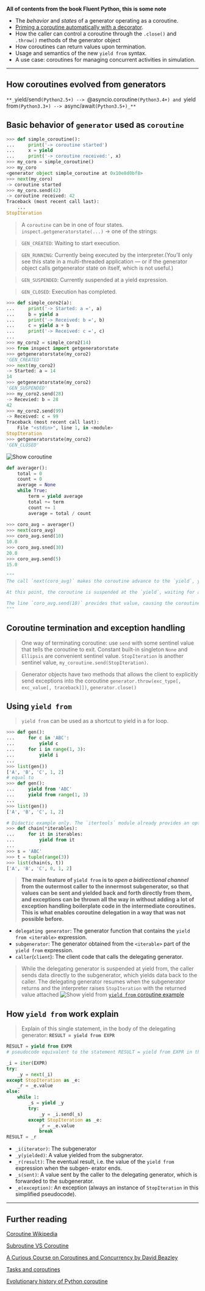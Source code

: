 **All of contents from the book Fluent Python, this is some note**

- The *behavior* and *states* of a generator operating as a coroutine.
- [Priming a coroutine automatically with a decorator](prime_coroutine_decorator.py).
- How the caller can control a coroutine through the `.close()` and `.throw()` methods of the generator object
- How coroutines can return values upon termination.
- Usage and semantics of the new `yield from` syntax.
- A use case: coroutines for managing concurrent activities in simulation.
---
## How coroutines evolved from generators
`**_`yield/send`(Python2.5+) --> `@asyncio.coroutine`(Python3.4+) and `yield from`(Python3.3+) --> `async/await`(Python3.5+)_**`
## Basic behavior of `generator` used as `coroutine`

```python
>>> def simple_coroutine():
...     print('-> coroutine started')
...     x = yield
...     print('-> coroutine received:', x)
>>> my_coro = simple_coroutine()
>>> my_coro
<generator object simple_coroutine at 0x10e8d0bf8>
>>> next(my_coro)
-> coroutine started
>>> my_coro.send(42)
-> coroutine received: 42
Traceback (most recent call last):
    ...
StopIteration
``` 

> A `coroutine` can be in one of four states. `inspect.getgeneratorstate(...)` -> one of the strings:

> `GEN_CREATED`: Waiting to start execution.

> `GEN_RUNNING`: Currently being executed by the interpreter.(You’ll only see this state in a multi-threaded application — or if the generator object calls getgenerator state on itself, which is not useful.)

> `GEN_SUSPENDED`: Currently suspended at a yield expression.

> `GEN_CLOSED`: Execution has completed.


```python
>>> def simple_coro2(a):
...     print('-> Started: a =', a)
...     b = yield a
...     print('-> Received: b =', b)
...     c = yield a + b
...     print('-> Received: c =', c)
...
>>> my_coro2 = simple_coro2(14)
>>> from inspect import getgeneratorstate
>>> getgeneratorstate(my_coro2)
'GEN_CREATED'
>>> next(my_coro2)
-> Started: a = 14
14
>>> getgeneratorstate(my_coro2)
'GEN_SUSPENDED'
>>> my_coro2.send(28)
-> Recevied: b = 28
42
>>> my_coro2.send(99)
-> Received: c = 99
Traceback (most recent call last):
    File "<stdin>", line 1, in <module>
StopIteration
>>> getgeneratorstate(my_coro2)
'GEN_CLOSED'
```
![Show coroutine](figures/simple_coro2.png)

```python
def averager():
    total = 0
    count = 0
    average = None
    while True:
        term = yield average
        total += term
        count += 1
        average = total / count
        
>>> coro_avg = averager()
>>> next(coro_avg)
>>> coro_avg.send(10)
10.0
>>> coro_avg.sned(30)
20.0
>>> coro_avg.send(5)
15.0

"""
The call `next(coro_avg)` makes the coroutine advance to the `yield`, yielding the initial value for average which is None so it does not appear on the console.

At this point, the coroutine is suspended at the `yield`, waiting for a value to be sent.

The line `coro_avg.send(10)` provides that value, causing the coroutine to activate, assigning it to term, updating the total, count and average variables and then starting another iteration in the while loop, which yields the average and waits for another term.
"""
```

## Coroutine termination and exception handling
> One way of terminating coroutine: use `send` with some sentinel value that tells the coroutine to exit.
> Constant built-in singleton `None` and `Ellipsis` are convenient sentinel value.
> `StopIteration` is another sentinel value, `my_coroutine.send(StopIteration)`.

> Generator objects have two methods that allows the client to explicitly send exceptions into the coroutine
> `generator.throw(exc_type[, exc_value[, traceback]])`, `generator.close()`

## Using `yield from`
> `yield from` can be used as a shortcut to yield in a for loop.

```python
>>> def gen():
...     for c in 'ABC':
...         yield c
...     for i in range(1, 3):
...         yield i
...
>>> list(gen())
['A', 'B', 'C', 1, 2]
# equal to
>>> def gen():
...     yield from 'ABC'
...     yield from range(1, 3)
...
>>> list(gen())
['A', 'B', 'C', 1, 2]

# Didactic example only. The `itertools` module already provides an optimized chain function written in C.
>>> def chain(*iterables):
...     for it in iterables:
...         yield from it
...
>>> s = 'ABC'
>>> t = tuple(range(3))
>>> list(chain(s, t))
['A', 'B', 'C', 0, 1, 2]
```
> **The main feature of `yield from` is to _open a bidirectional channel_ from the outermost caller to the innermost subgenerator, so that values can be sent and yielded back and forth directly from them, and exceptions can be thrown all the way in without adding a lot of exception handling boilerplate code in the intermediate coroutines. This is what enables coroutine delegation in a way that was not possible before.**

- `delegating generator`: The generator function that contains the `yield from <iterable>` expression.
- `subgenerator`: The generator obtained from the `<iterable>` part of the `yield from` expression.
- `caller`(`client`): The client code that calls the delegating generator.
> While the delegating generator is suspended at yield from, the caller sends data directly to the subgenerator, which yields data back to the caller. The delegating generator resumes when the subgenerator returns and the interpreter raises `StopIteration` with the returned value attached
![Show yield from](figures/yield_from.png)
> [`yield from` coroutine example](coroutine_averager.py)

## How `yield from` work explain
> Explain of this single statement, in the body of the delegating generator: **`RESULT = yield from EXPR`**

```python
RESULT = yield from EXPR
# pseudocode equivalent to the statement RESULT = yield from EXPR in the delegating generator

_i = iter(EXPR)
try:
    _y = next(_i)
except StopIteration as _e:
    _r = _e.value
else:
    while 1:
        _s = yield _y
        try:
            _y = _i.send(_s)
        except StopIteration as _e:
            _r = _e.value
            break
RESULT = _r
```
- `_i(iterator)`: The subgenerator
- `_y(yielded)`: A value yielded from the subgnerator.
- `_r(result)`: The eventual result, i.e. the value of the `yield from` expression when the subgen‐ erator ends.
- `_s(sent)`: A value sent by the caller to the delegating generator, which is forwarded to the subgenerator.
- `_e(exception)`: An exception (always an instance of `StopIteration` in this simplified pseudocode).
---

## Further reading
[Coroutine Wikipedia](https://zh.wikipedia.org/wiki/%E5%8D%8F%E7%A8%8B)

[Subroutine VS Coroutine](https://en.wikipedia.org/wiki/Coroutine#Comparison_with_subroutines)

[A Curious Course on Coroutines and Concurrency by David Beazley](http://www.dabeaz.com/coroutines/)

[Tasks and coroutines](https://docs.python.org/3/library/asyncio-task.html)

[Evolutionary history of Python coroutine](http://blog.guoyb.com/2016/07/03/python-coroutine/)
